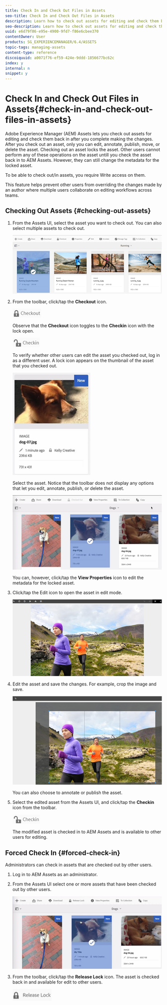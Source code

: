 ```yaml
---
title: Check In and Check Out Files in Assets
seo-title: Check In and Check Out Files in Assets
description: Learn how to check out assets for editing and check them back in after the changes are complete.
seo-description: Learn how to check out assets for editing and check them back in after the changes are complete.
uuid: e6d79f86-e95e-4900-9fd7-f86e6cbee370
contentOwner: User
products: SG_EXPERIENCEMANAGER/6.4/ASSETS
topic-tags: managing-assets
content-type: reference
discoiquuid: a0071f76-ef59-424e-9ddd-1856677bc62c
index: y
internal: n
snippet: y
---
```


# Check In and Check Out Files in Assets{#check-in-and-check-out-files-in-assets}

Adobe Experience Manager (AEM) Assets lets you check out assets for editing and check them back in after you complete making the changes. After you check out an asset, only you can edit, annotate, publish, move, or delete the asset. Checking out an asset locks the asset. Other users cannot perform any of these operations on the asset untill you check the asset back in to AEM Assets. However, they can still change the metadata for the locked asset.

To be able to check out/in assets, you require Write access on them.

This feature helps prevent other users from overriding the changes made by an author where multiple users collaborate on editing workflows across teams.

## Checking Out Assets {#checking-out-assets}

1. From the Assets UI, select the asset you want to check out. You can also select multiple assets to check out.

   ![](assets/chlimage_1-473.png)

1. From the toolbar, click/tap the **Checkout** icon.

   ![](assets/chlimage_1-474.png)

   Observe that the **Checkout** icon toggles to the **Checkin** icon with the lock open.

   ![](assets/chlimage_1-475.png)

   To verify whether other users can edit the asset you checked out, log in as a different user. A lock icon appears on the thumbnail of the asset that you checked out.

   ![](assets/chlimage_1-476.png)

   Select the asset. Notice that the toolbar does not display any options that let you edit, annotate, publish, or delete the asset.

   ![](assets/chlimage_1-477.png)

   You can, however, click/tap the **View Properties** icon to edit the metadata for the locked asset.

1. Click/tap the Edit icon to open the asset in edit mode.

   ![](assets/chlimage_1-478.png)

1. Edit the asset and save the changes. For example, crop the image and save. 

   ![](assets/chlimage_1-479.png)

   You can also choose to annotate or publish the asset.

1. Select the edited asset from the Assets UI, and click/tap the **Checkin** icon from the toolbar.

   ![](assets/chlimage_1-480.png)

   The modified asset is checked in to AEM Assets and is available to other users for editing.

## Forced Check In {#forced-check-in}

Administrators can check in assets that are checked out by other users.

1. Log in to AEM Assets as an administrator.
1. From the Assets UI select one or more assets that have been checked out by other users.

   ![](assets/chlimage_1-481.png)

1. From the toolbar, click/tap the **Release Lock** icon. The asset is checked back in and available for edit to other users.

   ![](assets/chlimage_1-482.png)

